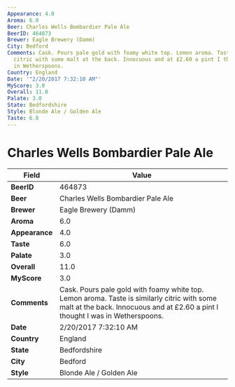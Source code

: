 ```yaml
---
Appearance: 4.0
Aroma: 6.0
Beer: Charles Wells Bombardier Pale Ale
BeerID: 464873
Brewer: Eagle Brewery (Damm)
City: Bedford
Comments: Cask. Pours pale gold with foamy white top. Lemon aroma. Taste is similarly
  citric with some malt at the back. Innocuous and at £2.60 a pint I thought I was
  in Wetherspoons.
Country: England
Date: '"2/20/2017 7:32:10 AM"'
MyScore: 3.0
Overall: 11.0
Palate: 3.0
State: Bedfordshire
Style: Blonde Ale / Golden Ale
Taste: 6.0
---
```


# Charles Wells Bombardier Pale Ale

| Field         | Value |
|---------------|-------|
| **BeerID** | 464873 |
| **Beer** | Charles Wells Bombardier Pale Ale |
| **Brewer** | Eagle Brewery (Damm) |
| **Aroma** | 6.0 |
| **Appearance** | 4.0 |
| **Taste** | 6.0 |
| **Palate** | 3.0 |
| **Overall** | 11.0 |
| **MyScore** | 3.0 |
| **Comments** | Cask. Pours pale gold with foamy white top. Lemon aroma. Taste is similarly citric with some malt at the back. Innocuous and at £2.60 a pint I thought I was in Wetherspoons. |
| **Date** | 2/20/2017 7:32:10 AM |
| **Country** | England |
| **State** | Bedfordshire |
| **City** | Bedford |
| **Style** | Blonde Ale / Golden Ale |
